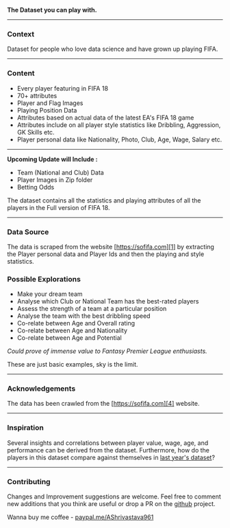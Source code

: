 **The Dataset you can play with.** 


----------


### Context

Dataset for people who love data science and have grown up playing FIFA.


----------


### Content

 - Every player featuring in FIFA 18
 - 70+ attributes 
 - Player and Flag Images
 - Playing Position Data
 - Attributes based on actual data of the latest  EA's FIFA 18 game
 - Attributes include on all player style statistics like Dribbling, Aggression, GK Skills etc.
 - Player personal data like Nationality, Photo, Club, Age, Wage, Salary etc.

----------


**Upcoming Update will Include :**

 - Team (National and Club) Data
 - Player Images in Zip folder
 - Betting Odds

The dataset contains all the statistics and playing attributes of all the players in the Full version of FIFA 18.


----------


### Data Source

The data is scraped from the website [https://sofifa.com][1] by extracting the Player personal data and Player Ids and then the playing and style statistics.


### Possible Explorations

 - Make your dream team
 - Analyse which Club or National Team has the best-rated players
 - Assess the strength of a team at a particular position
 - Analyse the team with the best dribbling speed
 - Co-relate between Age and Overall rating
 - Co-relate between Age and Nationality 
 - Co-relate between Age and Potential 

*Could prove of immense value to Fantasy Premier League enthusiasts.*

These are just basic examples, sky is the limit. 


----------


### Acknowledgements

The data has been crawled from the [https://sofifa.com][4] website.


----------


### Inspiration

Several insights and correlations between player value, wage, age, and performance can be derived from the dataset. Furthermore, how do the players in this dataset compare against themselves in [last year's dataset](https://www.kaggle.com/artimous/complete-fifa-2017-player-dataset-global/data)?


----------

### Contributing

Changes and Improvement suggestions are welcome. Feel free to comment new additions that you think are useful or drop a PR on the [github][5] project.

Wanna buy me coffee - [paypal.me/AShrivastava961][6]

  [1]: https://sofifa.com
  [2]: https://wallpapershome.com/images/wallpapers/fifa-18-5120x2880-4k-screenshot-poster-e3-2017-13691.jpg
  [3]: https://github.com/amanthedorkknight/fifa18-all-player-statistics
  [4]: https://sofifa.com
  [5]: https://github.com/amanthedorkknight/fifa18-all-player-statistics
  [6]: https://www.paypal.me/AShrivastava961
